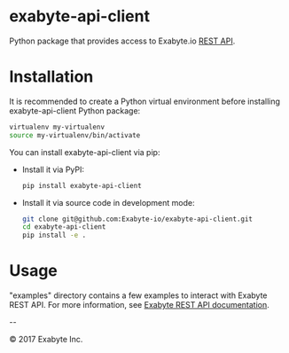 # exabyte-api-client

Python package that provides access to Exabyte.io [REST API](https://docs.exabyte.io/rest-api/query-structure/).

# Installation

It is recommended to create a Python virtual environment before installing exabyte-api-client Python package:

```bash
virtualenv my-virtualenv
source my-virtualenv/bin/activate
```

You can install exabyte-api-client via pip:

- Install it via PyPI:
    ```bash
    pip install exabyte-api-client
    ```

- Install it via source code in development mode:
    ```bash
    git clone git@github.com:Exabyte-io/exabyte-api-client.git
    cd exabyte-api-client
    pip install -e .
    ```

# Usage

"examples" directory contains a few examples to interact with Exabyte REST API. For more information, see [Exabyte REST API documentation](https://docs.exabyte.io/rest-api/rest-api-python-client/).

--

© 2017 Exabyte Inc.
